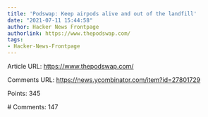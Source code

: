 ```yaml
---
title: 'Podswap: Keep airpods alive and out of the landfill'
date: "2021-07-11 15:44:58"
author: Hacker News Frontpage
authorlink: https://www.thepodswap.com/
tags:
- Hacker-News-Frontpage
---
```


<p>Article URL: <a href="https://www.thepodswap.com/">https://www.thepodswap.com/</a></p>
<p>Comments URL: <a href="https://news.ycombinator.com/item?id=27801729">https://news.ycombinator.com/item?id=27801729</a></p>
<p>Points: 345</p>
<p># Comments: 147</p>
